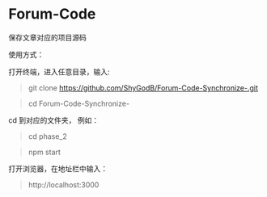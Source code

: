# Forum-Code

保存文章对应的项目源码

使用方式：

打开终端，进入任意目录，输入:

> git clone https://github.com/ShyGodB/Forum-Code-Synchronize-.git 

>  cd  Forum-Code-Synchronize-

cd 到对应的文件夹， 例如：

> cd phase_2 

>  npm start

打开浏览器，在地址栏中输入：

> http://localhost:3000